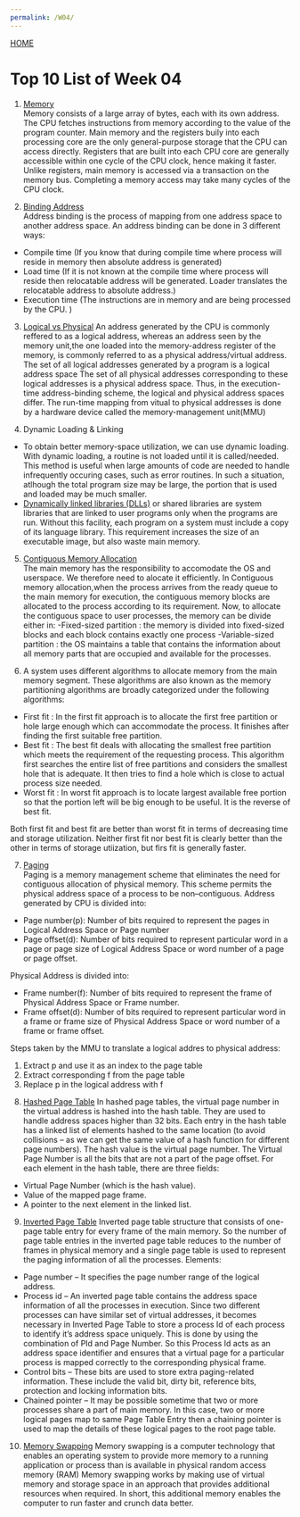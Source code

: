 ```yaml
---
permalink: /W04/
---
```


[HOME](../)

# Top 10 List of Week 04

1. [Memory](https://en.wikipedia.org/wiki/Computer_memory)   
Memory consists of a large array of bytes, each with its own address. The CPU fetches instructions from memory according
to the value of the program counter. Main memory and the registers buily into each processing core are the only general-purpose
storage that the CPU can access directly. Registers that are built into each CPU core are generally accessible within one cycle
of the CPU clock, hence making it faster. Unlike registers, main memory is accessed via a transaction on the memory bus. Completing
a memory access may take many cycles of the CPU clock.

2. [Binding Address](https://www.techwalla.com/articles/the-advantages-disadvantages-of-isolated-input-output-memory)  
Address binding is the process of mapping from one address space to another address space. An address binding can be done in 3 different ways:
- Compile time (If you know that during compile time where process will reside in memory then absolute address is generated)
- Load time (If it is not known at the compile time where process will reside then relocatable address will be generated. Loader translates the relocatable address to absolute address.)
- Execution time (The instructions are in memory and are being processed by the CPU. )

3. [Logical vs Physical](https://www.geeksforgeeks.org/logical-and-physical-address-in-operating-system/?ref=lbp) 
An address generated by the CPU is commonly reffered to as a logical address, whereas an address seen by the memory unit,the one 
loaded into the memory-address register of the memory, is commonly referred to as a physical address/virtual address.
The set of all logical addresses generated by a program is a logical address space The set of all physical addresses corresponding 
to these logical addresses is a physical address space.
Thus, in the execution-time address-binding scheme, the logical and physical address spaces differ.
The run-time mapping from vitual to physical addresses is done by a hardware device called the memory-management unit(MMU)

4. Dynamic Loading & Linking  
- To obtain better memory-space utilization, we can use dynamic loading. With dynamic loading, a routine is not loaded until it is called/needed.
This method is useful when large amounts of code are needed to handle infrequently occuring cases, such as error routines. In such
a situation, atlhough the total program size may be large, the portion that is used and loaded may be much smaller.
- [Dynamically linked libraries (DLLs)](https://en.wikipedia.org/wiki/Dynamic-link_library) or shared libraries are system libraries that are linked to user programs only when the programs are run.
Without this facility, each program on a system must include a copy of its language library. This requirement increases the size of an executable 
image, but also waste main memory.

5. [Contiguous Memory Allocation](https://www.geeksforgeeks.org/difference-between-contiguous-and-noncontiguous-memory-allocation/?ref=lbp)  
The main memory has the responsibility to accomodate the OS and userspace. We therefore need to alocate it efficiently.
In Contiguous memory allocation,when the process arrives from the ready queue to the main memory for execution, the contiguous memory blocks are 
allocated to the process according to its requirement. Now, to allocate the contiguous space to user processes, the memory can be divide either in:
-Fixed-sized partition : the memory is divided into fixed-sized blocks and each block contains exactly one process
-Variable-sized partition : the OS maintains a table that contains the information about all memory parts that are occupied and available for the processes.

6. A system uses different algorithms to allocate memory from the main memory segment. These algorithms are also known as the memory partitioning algorithms
 are broadly categorized under the following algorithms:
- First fit : In the first fit approach is to allocate the first free partition or hole large enough which can accommodate the process. It finishes after finding the first suitable free partition.
- Best fit : The best fit deals with allocating the smallest free partition which meets the requirement of the requesting process. This algorithm first searches the entire list of free partitions 
and considers the smallest hole that is adequate. It then tries to find a hole which is close to actual process size needed.
- Worst fit : In worst fit approach is to locate largest available free portion so that the portion left will be big enough to be useful. It is the reverse of best fit.

Both first fit and best fit are better than worst fit in terms of decreasing time and storage utilization. Neither first fit nor best fit is clearly better 
than the other in terms of storage utiization, but firs fit is generally faster. 

7. [Paging](https://www.guru99.com/paging-in-operating-system.html)  
Paging is a memory management scheme that eliminates the need for contiguous allocation of physical memory. This scheme permits the physical address space of 
a process to be non–contiguous.
Address generated by CPU is divided into:
- Page number(p): Number of bits required to represent the pages in Logical Address Space or Page number
- Page offset(d): Number of bits required to represent particular word in a page or page size of Logical Address Space or word number of a page or page offset.

Physical Address is divided into:
- Frame number(f): Number of bits required to represent the frame of Physical Address Space or Frame number.
- Frame offset(d): Number of bits required to represent particular word in a frame or frame size of Physical Address Space or word number of a frame or frame offset.  

Steps taken by the MMU to translate a logical addres to physical address:
1) Extract p and use it as an index to the page table  
2) Extract corresponding f from the page table  
3) Replace p in the logical address with f  

8. [Hashed Page Table](https://cs.stackexchange.com/questions/85207/explain-hashed-page-tables-in-operating-system)
In hashed page tables, the virtual page number in the virtual address is hashed into the hash table. They are used to handle address spaces higher than 32 bits.
Each entry in the hash table has a linked list of elements hashed to the same location (to avoid collisions – as we can get the same value of a hash function for 
different page numbers). The hash value is the virtual page number. The Virtual Page Number is all the bits that are not a part of the page offset.
For each element in the hash table, there are three fields:
- Virtual Page Number (which is the hash value).
- Value of the mapped page frame.
- A pointer to the next element in the linked list.

9. [Inverted Page Table](https://www.javatpoint.com/os-inverted-page-table)
Inverted page table structure that consists of one-page table entry for every frame of the main memory. So the number of page table entries in the inverted page 
table reduces to the number of frames in physical memory and a single page table is used to represent the paging information of all the processes. Elements:
- Page number – It specifies the page number range of the logical address.
- Process id – An inverted page table contains the address space information of all the processes in execution. Since two different processes can have similar set of virtual addresses, it becomes necessary in Inverted Page Table to store a process Id of each process to identify it’s address space uniquely. This is done by using the combination of PId and Page Number. So this Process Id acts as an address space identifier and ensures that a virtual page for a particular process is mapped correctly to the corresponding physical frame.
- Control bits – These bits are used to store extra paging-related information. These include the valid bit, dirty bit, reference bits, protection and locking information bits.
- Chained pointer – It may be possible sometime that two or more processes share a part of main memory. In this case, two or more logical pages map to same Page Table Entry then a chaining pointer is used to map the details of these logical pages to the root page table.

10. [Memory Swapping](https://linuxhint.com/swap_memory_linux/)
Memory swapping is a computer technology that enables an operating system to provide more memory to a running application or process than is available in physical random access memory (RAM)
Memory swapping works by making use of virtual memory and storage space in an approach that provides additional resources when required. In short, this additional memory enables the computer 
to run faster and crunch data better. 
